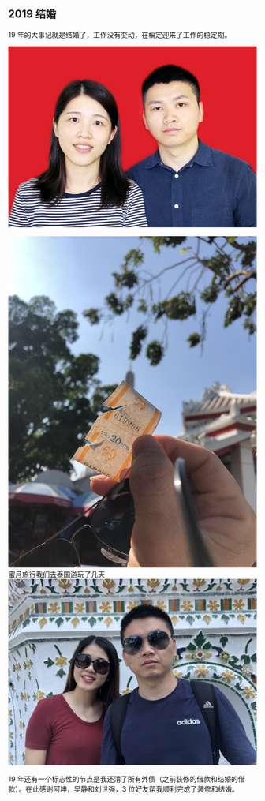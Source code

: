 ## 2019 结婚

19 年的大事记就是结婚了，工作没有变动，在稿定迎来了工作的稳定期。

![](./2019/1.jpeg)

![](./2019/2.jpeg)
<Tip>蜜月旅行我们去泰国游玩了几天</Tip>
![](./2019/3.jpeg)

19 年还有一个标志性的节点是我还清了所有外债（之前装修的借款和结婚的借款）。在此感谢阿坤，吴静和刘世强，3 位好友帮我顺利完成了装修和结婚。
